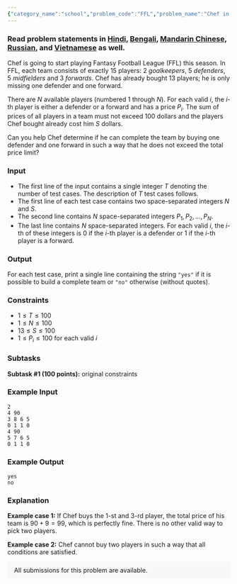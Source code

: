 ```yaml
---
{"category_name":"school","problem_code":"FFL","problem_name":"Chef in Fantasy League","problemComponents":{"constraints":"","constraintsState":false,"subtasks":"","subtasksState":false,"inputFormat":"","inputFormatState":false,"outputFormat":"","outputFormatState":false,"sampleTestCases":{"0":{"id":1,"input":"2\r\n4 90\r\n3 8 6 5\r\n0 1 1 0\r\n4 90\r\n5 7 6 5\r\n0 1 1 0","output":"yes\r\nno","explanation":"**Example case 1:** If Chef buys the $1$-st and $3$-rd player, the total price of his team is $90 + 9 = 99$, which is perfectly fine. There is no other valid way to pick two players.\r\n\r\n**Example case 2:** Chef cannot buy two players in such a way that all conditions are satisfied.","isDeleted":false}}},"video_editorial_url":"https://youtu.be/SPBg0H_EXME","languages_supported":{"0":"CPP14","1":"C","2":"JAVA","3":"PYTH 3.6","4":"CPP17","5":"PYTH","6":"PYP3","7":"CS2","8":"ADA","9":"PYPY","10":"TEXT","11":"PAS fpc","12":"NODEJS","13":"RUBY","14":"PHP","15":"GO","16":"HASK","17":"TCL","18":"PERL","19":"SCALA","20":"LUA","21":"kotlin","22":"BASH","23":"JS","24":"LISP sbcl","25":"rust","26":"PAS gpc","27":"BF","28":"CLOJ","29":"R","30":"D","31":"CAML","32":"FORT","33":"ASM","34":"swift","35":"FS","36":"WSPC","37":"LISP clisp","38":"SQL","39":"SCM guile","40":"PERL6","41":"ERL","42":"CLPS","43":"ICK","44":"NICE","45":"PRLG","46":"ICON","47":"COB","48":"SCM chicken","49":"PIKE","50":"SCM qobi","51":"ST","52":"NEM"},"max_timelimit":1,"source_sizelimit":50000,"problem_author":"s_h_shahin","problem_tester":"","date_added":"22-04-2020","tags":{"0":"cakewalk","1":"greedy","2":"ltime83","3":"s_h_shahin","4":"taran_1407"},"problem_difficulty_level":"Cakewalk","best_tag":"","editorial_url":"https://discuss.codechef.com/problems/FFL","time":{"view_start_date":1587834602,"submit_start_date":1587834602,"visible_start_date":1587834602,"end_date":1735669800},"is_direct_submittable":false,"problemDiscussURL":"https://discuss.codechef.com/search?q=FFL","is_proctored":false,"visitedContests":{},"layout":"problem"}
---
```

### Read problem statements in [Hindi](https://www.codechef.com/download/translated/LTIME83/hindi/FFL.pdf), [Bengali](https://www.codechef.com/download/translated/LTIME83/bengali/FFL.pdf), [Mandarin Chinese](https://www.codechef.com/download/translated/LTIME83/mandarin/FFL.pdf), [Russian](https://www.codechef.com/download/translated/LTIME83/russian/FFL.pdf), and [Vietnamese](https://www.codechef.com/download/translated/LTIME83/vietnamese/FFL.pdf) as well.

Chef is going to start playing Fantasy Football League (FFL) this season. In FFL, each team consists of exactly $15$ players: $2$ *goalkeepers*, $5$ *defenders*, $5$ *midfielders* and $3$ *forwards*. Chef has already bought $13$ players; he is only missing one defender and one forward.

There are $N$ available players (numbered $1$ through $N$). For each valid $i$, the $i$-th player is either a defender or a forward and has a price $P_i$. The sum of prices of all players in a team must not exceed $100$ dollars and the players Chef bought already cost him $S$ dollars.

Can you help Chef determine if he can complete the team by buying one defender and one forward in such a way that he does not exceed the total price limit?

### Input
- The first line of the input contains a single integer $T$ denoting the number of test cases. The description of $T$ test cases follows.
- The first line of each test case contains two space-separated integers $N$ and $S$.
- The second line contains $N$ space-separated integers $P_1, P_2, \ldots, P_N$.
- The last line contains $N$ space-separated integers. For each valid $i$, the $i$-th of these integers is $0$ if the $i$-th player is a defender or $1$ if the $i$-th player is a forward.

### Output
For each test case, print a single line containing the string `"yes"` if it is possible to build a complete team or `"no"` otherwise (without quotes).

### Constraints
- $1 \le T \le 100$
- $1 \le N \le 100$
- $13 \le S \le 100$
- $1 \le P_i \le 100$ for each valid $i$

### Subtasks
**Subtask #1 (100 points):** original constraints

### Example Input
```
2
4 90
3 8 6 5
0 1 1 0
4 90
5 7 6 5
0 1 1 0
```

### Example Output
```
yes
no
```

### Explanation
**Example case 1:** If Chef buys the $1$-st and $3$-rd player, the total price of his team is $90 + 9 = 99$, which is perfectly fine. There is no other valid way to pick two players.

**Example case 2:** Chef cannot buy two players in such a way that all conditions are satisfied.

<aside style='background: #f8f8f8;padding: 10px 15px;'><div>All submissions for this problem are available.</div></aside>